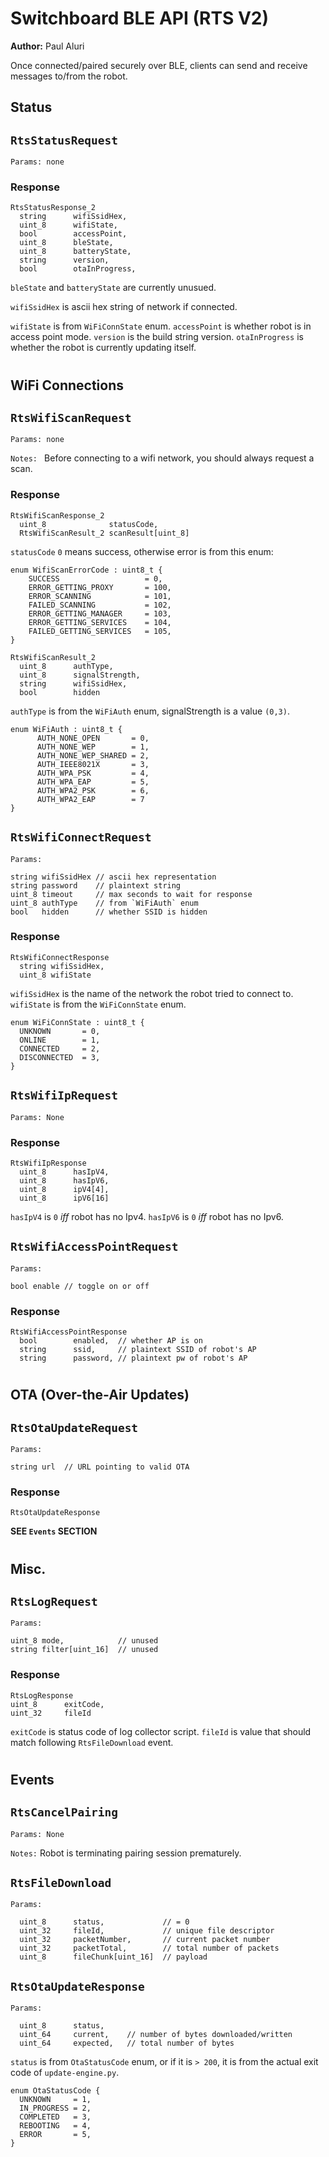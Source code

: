 # Switchboard BLE API (RTS V2) #

**Author:** Paul Aluri

Once connected/paired securely over BLE, clients can send and receive messages to/from the robot.

## Status ##

## `RtsStatusRequest` ##
`Params: none`

### **Response** ###
```
RtsStatusResponse_2
  string      wifiSsidHex,
  uint_8      wifiState,
  bool        accessPoint,
  uint_8      bleState,
  uint_8      batteryState,
  string      version,
  bool        otaInProgress,
```

`bleState` and `batteryState` are currently unusued.

`wifiSsidHex` is ascii hex string of network if connected.

`wifiState` is from `WiFiConnState` enum. `accessPoint` is whether robot is in access point mode. `version` is the build string version. `otaInProgress` is whether the robot is currently updating itself.

# #
## WiFi Connections ##

## `RtsWifiScanRequest` ##
`Params: none`

`Notes: `
Before connecting to a wifi network, you should always request a scan.

### **Response** ###
```
RtsWifiScanResponse_2
  uint_8              statusCode,
  RtsWifiScanResult_2 scanResult[uint_8]
```
`statusCode` `0` means success, otherwise error is from this enum:

```
enum WifiScanErrorCode : uint8_t {
    SUCCESS                   = 0,
    ERROR_GETTING_PROXY       = 100,
    ERROR_SCANNING            = 101,
    FAILED_SCANNING           = 102,
    ERROR_GETTING_MANAGER     = 103,
    ERROR_GETTING_SERVICES    = 104,
    FAILED_GETTING_SERVICES   = 105,
}
```
```
RtsWifiScanResult_2
  uint_8      authType,
  uint_8      signalStrength,
  string      wifiSsidHex,
  bool        hidden
```

`authType` is from the `WiFiAuth` enum, signalStrength is a value `(0,3)`.

```
enum WiFiAuth : uint8_t {
      AUTH_NONE_OPEN       = 0,
      AUTH_NONE_WEP        = 1,
      AUTH_NONE_WEP_SHARED = 2,
      AUTH_IEEE8021X       = 3,
      AUTH_WPA_PSK         = 4,
      AUTH_WPA_EAP         = 5,
      AUTH_WPA2_PSK        = 6,
      AUTH_WPA2_EAP        = 7
}
```

## `RtsWifiConnectRequest` ##
`Params:`
```
string wifiSsidHex // ascii hex representation
string password    // plaintext string
uint_8 timeout     // max seconds to wait for response
uint_8 authType    // from `WiFiAuth` enum
bool   hidden      // whether SSID is hidden
```
### **Response** ###
```
RtsWifiConnectResponse
  string wifiSsidHex,
  uint_8 wifiState
```

`wifiSsidHex` is the name of the network the robot tried to connect to. `wifiState` is from the `WiFiConnState` enum.

```
enum WiFiConnState : uint8_t {
  UNKNOWN       = 0,
  ONLINE        = 1,
  CONNECTED     = 2,
  DISCONNECTED  = 3,
}
```

## `RtsWifiIpRequest` ##
`Params: None`

### **Response** ###
```
RtsWifiIpResponse
  uint_8      hasIpV4,
  uint_8      hasIpV6,
  uint_8      ipV4[4],
  uint_8      ipV6[16]
```

`hasIpV4` is `0` _iff_ robot has no Ipv4. `hasIpV6` is `0` _iff_ robot has no Ipv6.

## `RtsWifiAccessPointRequest` ##
`Params:`
```
bool enable // toggle on or off
```

### **Response** ###
```
RtsWifiAccessPointResponse
  bool        enabled,  // whether AP is on
  string      ssid,     // plaintext SSID of robot's AP
  string      password, // plaintext pw of robot's AP
```

# #
## OTA (Over-the-Air Updates) ##
## `RtsOtaUpdateRequest` ##
`Params:`
```
string url  // URL pointing to valid OTA
```

### **Response** ###
```
RtsOtaUpdateResponse
```

**SEE `Events` SECTION**

# #
## Misc. ##

## `RtsLogRequest` ##
`Params:`
```
uint_8 mode,            // unused
string filter[uint_16]  // unused
```

### **Response** ###
```
RtsLogResponse
uint_8      exitCode,
uint_32     fileId
```

`exitCode` is status code of log collector script. `fileId` is value that should match following `RtsFileDownload` event.

# #
## Events ##

## `RtsCancelPairing` ##
`Params: None`

`Notes:` Robot is terminating pairing session prematurely.

## `RtsFileDownload` ##
`Params:`
```
  uint_8      status,             // = 0
  uint_32     fileId,             // unique file descriptor
  uint_32     packetNumber,       // current packet number
  uint_32     packetTotal,        // total number of packets
  uint_8      fileChunk[uint_16]  // payload
```

## `RtsOtaUpdateResponse` ##
`Params:`
```
  uint_8      status,
  uint_64     current,    // number of bytes downloaded/written
  uint_64     expected,   // total number of bytes
```

`status` is from `OtaStatusCode` enum, or if it is `> 200`, it is from the actual exit code of `update-engine.py`.

```
enum OtaStatusCode {
  UNKNOWN     = 1,
  IN_PROGRESS = 2,
  COMPLETED   = 3,
  REBOOTING   = 4,
  ERROR       = 5,
}
```
